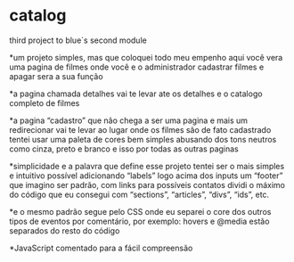 # catalog
third project to blue`s second module 



*um projeto simples, mas que coloquei todo meu empenho
aqui você vera uma pagina de filmes onde você e o administrador
cadastrar filmes e apagar sera a sua função

*a pagina chamada detalhes vai te levar ate os detalhes e o catalogo completo de filmes

*a pagina “cadastro” que não chega a ser uma pagina e mais um redirecionar vai te levar ao lugar onde os filmes são de fato cadastrado
tentei usar uma paleta de cores bem simples abusando dos tons neutros como cinza, preto e branco e isso por todas as outras paginas

*simplicidade e a palavra que define esse projeto tentei ser o mais simples e intuitivo possível adicionando “labels” logo acima dos inputs
um “footer” que imagino ser padrão, com links para possíveis contatos
dividi o máximo do código que eu consegui com “sections”, “articles”, “divs”, “ids”, etc.

*e o mesmo padrão segue pelo CSS onde eu separei o core dos outros tipos de eventos por comentário, por exemplo: hovers e @media estão separados do resto do código

*JavaScript comentado para a fácil compreensão